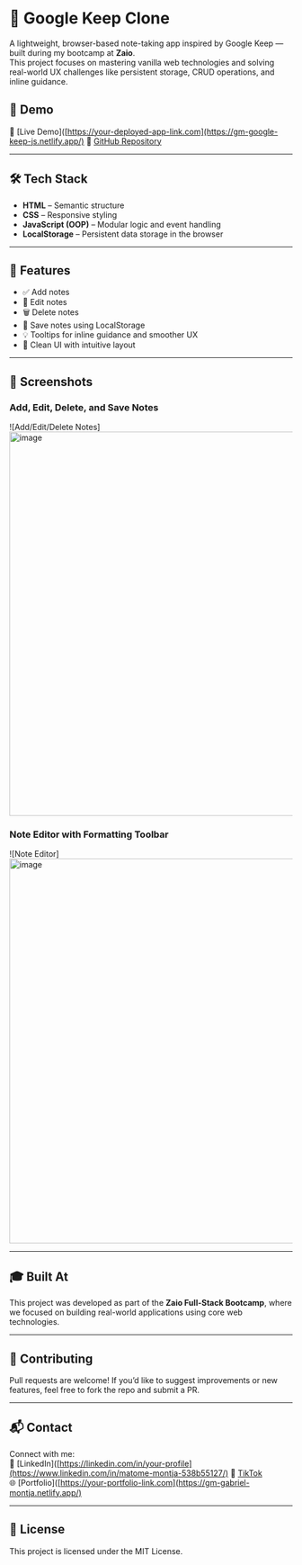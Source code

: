 # 📝 Google Keep Clone

A lightweight, browser-based note-taking app inspired by Google Keep — built during my bootcamp at **Zaio**.  
This project focuses on mastering vanilla web technologies and solving real-world UX challenges like persistent storage, CRUD operations, and inline guidance.

## 🚀 Demo

🔗 [Live Demo]([https://your-deployed-app-link.com](https://gm-google-keep-js.netlify.app/) 
📁 [GitHub Repository](https://github.com/MatomeGabriel/Zaio-Google-Keep)

---

## 🛠️ Tech Stack

- **HTML** – Semantic structure
- **CSS** – Responsive styling
- **JavaScript (OOP)** – Modular logic and event handling
- **LocalStorage** – Persistent data storage in the browser

---

## 📌 Features

- ✅ Add notes  
- 📝 Edit notes  
- 🗑️ Delete notes  
- 💾 Save notes using LocalStorage  
- 💡 Tooltips for inline guidance and smoother UX  
- 🧼 Clean UI with intuitive layout

---

## 📸 Screenshots

### Add, Edit, Delete, and Save Notes  
![Add/Edit/Delete Notes]
<img width="1500" height="683" alt="image" src="https://github.com/user-attachments/assets/d5342b5f-105b-4553-94ae-a64763b5d053" />


### Note Editor with Formatting Toolbar  
![Note Editor]
<img width="1500" height="684" alt="image" src="https://github.com/user-attachments/assets/99541fbb-352f-42d6-b13d-ad2f8df6dacd" />


---

## 🎓 Built At

This project was developed as part of the **Zaio Full-Stack Bootcamp**, where we focused on building real-world applications using core web technologies.

---

## 🤝 Contributing

Pull requests are welcome! If you’d like to suggest improvements or new features, feel free to fork the repo and submit a PR.

---

## 📬 Contact

Connect with me:  
🔗 [LinkedIn]([https://linkedin.com/in/your-profile](https://www.linkedin.com/in/matome-montja-538b55127/)
📲 [TikTok](https://tiktok.com/@your-handle)  
🌐 [Portfolio]([https://your-portfolio-link.com](https://gm-gabriel-montja.netlify.app/)

---

## 📄 License

This project is licensed under the MIT License.
